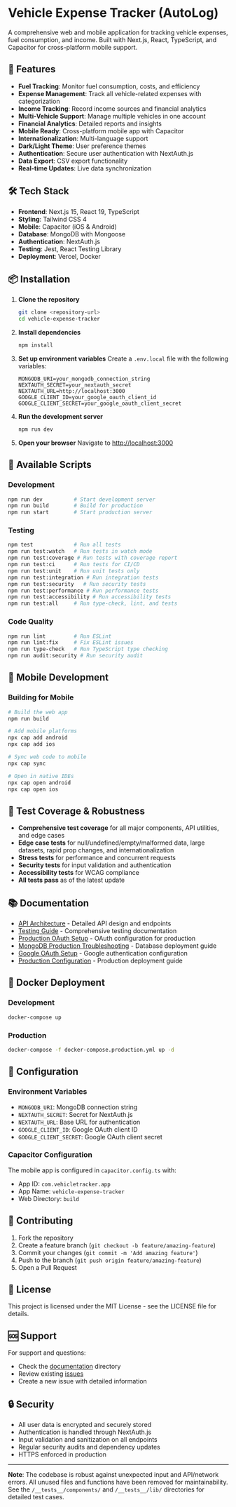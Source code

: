 # Vehicle Expense Tracker (AutoLog)

A comprehensive web and mobile application for tracking vehicle expenses, fuel consumption, and income. Built with Next.js, React, TypeScript, and Capacitor for cross-platform mobile support.

## 🚗 Features

- **Fuel Tracking**: Monitor fuel consumption, costs, and efficiency
- **Expense Management**: Track all vehicle-related expenses with categorization
- **Income Tracking**: Record income sources and financial analytics
- **Multi-Vehicle Support**: Manage multiple vehicles in one account
- **Financial Analytics**: Detailed reports and insights
- **Mobile Ready**: Cross-platform mobile app with Capacitor
- **Internationalization**: Multi-language support
- **Dark/Light Theme**: User preference themes
- **Authentication**: Secure user authentication with NextAuth.js
- **Data Export**: CSV export functionality
- **Real-time Updates**: Live data synchronization

## 🛠️ Tech Stack

- **Frontend**: Next.js 15, React 19, TypeScript
- **Styling**: Tailwind CSS 4
- **Mobile**: Capacitor (iOS & Android)
- **Database**: MongoDB with Mongoose
- **Authentication**: NextAuth.js
- **Testing**: Jest, React Testing Library
- **Deployment**: Vercel, Docker

## 📦 Installation

1. **Clone the repository**
   ```sh
   git clone <repository-url>
   cd vehicle-expense-tracker
   ```

2. **Install dependencies**
   ```sh
   npm install
   ```

3. **Set up environment variables**
   Create a `.env.local` file with the following variables:
   ```env
   MONGODB_URI=your_mongodb_connection_string
   NEXTAUTH_SECRET=your_nextauth_secret
   NEXTAUTH_URL=http://localhost:3000
   GOOGLE_CLIENT_ID=your_google_oauth_client_id
   GOOGLE_CLIENT_SECRET=your_google_oauth_client_secret
   ```

4. **Run the development server**
   ```sh
   npm run dev
   ```

5. **Open your browser**
   Navigate to [http://localhost:3000](http://localhost:3000)

## 🚀 Available Scripts

### Development
```sh
npm run dev          # Start development server
npm run build        # Build for production
npm run start        # Start production server
```

### Testing
```sh
npm test             # Run all tests
npm run test:watch   # Run tests in watch mode
npm run test:coverage # Run tests with coverage report
npm run test:ci      # Run tests for CI/CD
npm run test:unit    # Run unit tests only
npm run test:integration # Run integration tests
npm run test:security   # Run security tests
npm run test:performance # Run performance tests
npm run test:accessibility # Run accessibility tests
npm run test:all     # Run type-check, lint, and tests
```

### Code Quality
```sh
npm run lint         # Run ESLint
npm run lint:fix     # Fix ESLint issues
npm run type-check   # Run TypeScript type checking
npm run audit:security # Run security audit
```

## 📱 Mobile Development

### Building for Mobile
```sh
# Build the web app
npm run build

# Add mobile platforms
npx cap add android
npx cap add ios

# Sync web code to mobile
npx cap sync

# Open in native IDEs
npx cap open android
npx cap open ios
```

## 🧪 Test Coverage & Robustness

- **Comprehensive test coverage** for all major components, API utilities, and edge cases
- **Edge case tests** for null/undefined/empty/malformed data, large datasets, rapid prop changes, and internationalization
- **Stress tests** for performance and concurrent requests
- **Security tests** for input validation and authentication
- **Accessibility tests** for WCAG compliance
- **All tests pass** as of the latest update

## 📚 Documentation

- [API Architecture](./docs/API_ARCHITECTURE.md) - Detailed API design and endpoints
- [Testing Guide](./docs/testing.md) - Comprehensive testing documentation
- [Production OAuth Setup](./docs/PRODUCTION_OAUTH_SETUP.md) - OAuth configuration for production
- [MongoDB Production Troubleshooting](./docs/MONGODB_PRODUCTION_TROUBLESHOOTING.md) - Database deployment guide
- [Google OAuth Setup](./GOOGLE_OAUTH_SETUP.md) - Google authentication configuration
- [Production Configuration](./PRODUCTION_CONFIG.md) - Production deployment guide

## 🐳 Docker Deployment

### Development
```sh
docker-compose up
```

### Production
```sh
docker-compose -f docker-compose.production.yml up -d
```

## 🔧 Configuration

### Environment Variables
- `MONGODB_URI`: MongoDB connection string
- `NEXTAUTH_SECRET`: Secret for NextAuth.js
- `NEXTAUTH_URL`: Base URL for authentication
- `GOOGLE_CLIENT_ID`: Google OAuth client ID
- `GOOGLE_CLIENT_SECRET`: Google OAuth client secret

### Capacitor Configuration
The mobile app is configured in `capacitor.config.ts` with:
- App ID: `com.vehicletracker.app`
- App Name: `vehicle-expense-tracker`
- Web Directory: `build`

## 🤝 Contributing

1. Fork the repository
2. Create a feature branch (`git checkout -b feature/amazing-feature`)
3. Commit your changes (`git commit -m 'Add amazing feature'`)
4. Push to the branch (`git push origin feature/amazing-feature`)
5. Open a Pull Request

## 📄 License

This project is licensed under the MIT License - see the LICENSE file for details.

## 🆘 Support

For support and questions:
- Check the [documentation](./docs/) directory
- Review existing [issues](../../issues)
- Create a new issue with detailed information

## 🔒 Security

- All user data is encrypted and securely stored
- Authentication is handled through NextAuth.js
- Input validation and sanitization on all endpoints
- Regular security audits and dependency updates
- HTTPS enforced in production

---

**Note**: The codebase is robust against unexpected input and API/network errors. All unused files and functions have been removed for maintainability. See the `/__tests__/components/` and `/__tests__/lib/` directories for detailed test cases.
